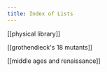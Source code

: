 ```yaml
---
title: Index of Lists
---
```

[[physical library]]

[[grothendieck's 18 mutants]]

[[middle ages and renaissance]]

